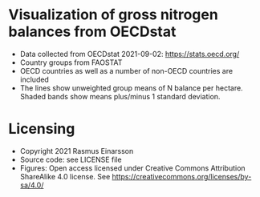 # Visualization of gross nitrogen balances from OECDstat

- Data collected from OECDstat 2021-09-02: https://stats.oecd.org/
- Country groups from FAOSTAT
- OECD countries as well as a number of non-OECD countries are included
- The lines show unweighted group means of N balance per hectare. Shaded bands show means plus/minus 1 standard deviation.

# Licensing

- Copyright 2021 Rasmus Einarsson
- Source code: see LICENSE file
- Figures: Open access licensed under Creative Commons Attribution ShareAlike 4.0 license. See https://creativecommons.org/licenses/by-sa/4.0/
